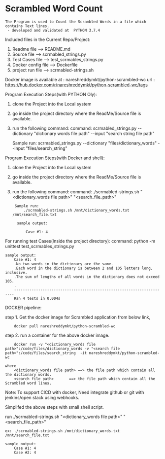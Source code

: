 # Scrambled Word Count 
    The Program is used to Count the Scrambled Words in a file which contains Text lines.
     - developed and validated at  PYTHON 3.7.4

Included files in the Current Repo/Project:
1. Readme file --> README.md
2. Source file --> scrmabled_strings.py 
3. Test Cases file --> test_scrmables_strings.py
4. Docker config file --> Dockerfile
5. project run file --> scrmabled-strings.sh

Docker image is available at : nareshreddymkt/python-scrambled-wc
url : https://hub.docker.com/r/nareshreddymkt/python-scrambled-wc/tags


Program Execution Steps(with PYTHON Oly):
1. clone the Project into the Local system
2. go inside the project directory where the ReadMe/Source file is available.
3. run the following command:
    command: scrmabled_strings.py --dictionary "dictionary words file path" --input "search string file path"
    
    Sample run:
        scrmabled_strings.py --dictionary "files/dictionary_words" --input "files/search_string"

Program Execution Steps(with Docker and shell):
1. clone the Project into the Local system
2. go inside the project directory where the ReadMe/Source file is available.
3. run the following command:
    command:  ./scrmabled-strings.sh  "<dictionary_words file path>"  "<search_file_path>"

	    Sample run:
	    	./scrmabled-strings.sh /mnt/dictionary_words.txt  /mnt/search_file.txt
       		 
		 sample output:
            
	    	 Case #1: 4

For running test Cases(Inside the project directory):
    command: python -m unittest test_scrmables_strings.py
    
    sample output:
        Case #1: 4
        .No two words in the dictionary are the same.
        .Each word in the dictionary is between 2 and 105 letters long, inclusive.
        .The sum of lengths of all words in the dictionary does not exceed 105.
        .
        ----------------------------------------------------------------------
        Ran 4 tests in 0.004s
        
        
DOCKER pipeline:

step 1. Get the docker image for Scrambled application from below link,
		
        docker pull nareshreddymkt/python-scrambled-wc

step 2. run a container for the above docker image.
		
        docker run -v "<dictionary_words file path>":/code/files/dictionary_words -v "<search file path>":/code/files/search_string  -it nareshreddymkt/python-scrambled-wc
	
	where 
		<dictionary_words file path> ==> the file path which contain all the dictionary words.
		<search file path>	     ==> the file path which contain all the Scrambled word lines.
	
        
        
Note: To support CICD with docker, Need integrate github or git with jenkins/open stack using webhooks.


Simplifed the above steps with small shell script.

run ./scrmabled-strings.sh  "<dictionary_words file path>"  "<search_file_path>"

	ex: ./scrmabled-strings.sh /mnt/dictionary_words.txt  /mnt/search_file.txt
	
	sample output:
		Case #1: 4
		Case #2: 4
